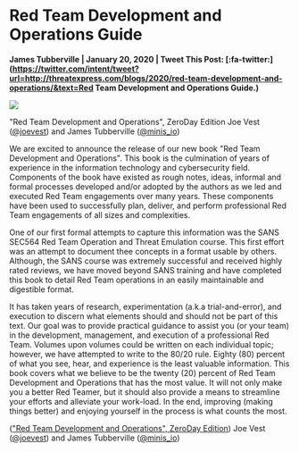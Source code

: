 # Red Team Development and Operations Guide

**James Tubberville | January 20, 2020 | Tweet This Post: [:fa-twitter:](https://twitter.com/intent/tweet?url=http://threatexpress.com/blogs/2020/red-team-development-and-operations/&text=Red Team Development and Operations Guide.)**

![][1]

"Red Team Development and Operations", ZeroDay Edition
Joe Vest ([@joevest][2]) and James Tubberville ([@minis_io][3])

We are excited to announce the release of our new book "Red Team Development and Operations". This book is the culmination of years of experience in the information technology and cybersecurity field. Components of the book have existed as rough notes, ideas, informal and formal processes developed and/or adopted by the authors as we led and executed Red Team engagements over many years. These components have been used to successfully plan, deliver, and perform professional Red Team engagements of all sizes and complexities.   

One of our first formal attempts to capture this information was the SANS SEC564 Red Team Operation and Threat Emulation course. This first effort was an attempt to document thee concepts in a format usable by others. Although, the SANS course was extremely successful and received highly rated reviews, we have moved beyond SANS training and have completed this book to detail Red Team operations in an easily maintainable and digestible format.

It has taken years of research, experimentation (a.k.a trial-and-error), and
execution to discern what elements should and should not be part of this
text. Our goal was to provide practical guidance to assist you (or your
team) in the development, management, and execution of a professional
Red Team. Volumes upon volumes could be written on each individual
topic; however, we have attempted to write to the 80/20 rule. Eighty (80)
percent of what you see, hear, and experience is the least valuable
information. This book covers what we believe to be the twenty (20)
percent of Red Team Development and Operations that has the most
value. It will not only make you a better Red Teamer, but it should also
provide a means to streamline your efforts and alleviate your work-load.
In the end, improving (making things better) and enjoying yourself in the
process is what counts the most. 

(["Red Team Development and Operations", ZeroDay Edition][4])
Joe Vest ([@joevest][2]) and James Tubberville ([@minis_io][3])


[1]: /img/ebook_cover.png
[2]: https://www.twitter.com/joevest
[3]: https://www.twitter.com/minis_io
[4]: https://www.amazon.com/dp/B0842BMMCC/ref=sr_1_1?keywords=Red+Team+Development+and+Operations

